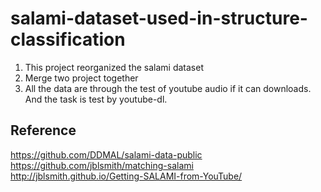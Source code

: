 # salami-dataset-used-in-structure-classification

1. This project reorganized the salami dataset
2. Merge two project together
3. All the data are through the test of youtube audio if it can downloads. And the task is test by youtube-dl.

## Reference
https://github.com/DDMAL/salami-data-public
https://github.com/jblsmith/matching-salami
http://jblsmith.github.io/Getting-SALAMI-from-YouTube/
